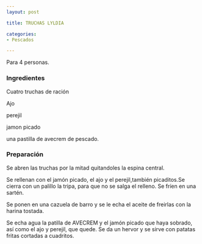 ```yaml
---
layout: post

title: TRUCHAS LYLDIA

categories:
- Pescados

---
```

Para 4 personas.

<h3>Ingredientes</h3>

Cuatro truchas de ración

Ajo

perejil

jamon picado

una pastilla de avecrem de pescado.

<h3>Preparación</h3>

Se abren las truchas por la mitad quitandoles la espina central.

Se rellenan con el jamón picado, el ajo y el perejil,también picaditos.Se cierra con un palillo la tripa, para que no se salga el relleno. Se fríen en una sartén.

Se ponen en una cazuela de barro y se le echa el aceite de freirlas con la harina tostada.

Se echa agua la patilla de AVECREM y el jamón picado que haya sobrado, así como el ajo y perejil, que quede. Se da un hervor y se sirve con patatas fritas cortadas a cuadritos.